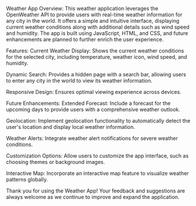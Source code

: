 Weather App
Overview:
This weather application leverages the OpenWeather API to provide users with real-time weather information for any city in the world. It offers a simple and intuitive interface, displaying current weather conditions along with additional details such as wind speed and humidity. The app is built using JavaScript, HTML, and CSS, and future enhancements are planned to further enrich the user experience.

Features:
Current Weather Display: Shows the current weather conditions for the selected city, including temperature, weather icon, wind speed, and humidity.

Dynamic Search: Provides a hidden page with a search bar, allowing users to enter any city in the world to view its weather information.

Responsive Design: Ensures optimal viewing experience across devices.


Future Enhancements:
Extended Forecast: Include a forecast for the upcoming days to provide users with a comprehensive weather outlook.

Geolocation: Implement geolocation functionality to automatically detect the user's location and display local weather information.

Weather Alerts: Integrate weather alert notifications for severe weather conditions.

Customization Options: Allow users to customize the app interface, such as choosing themes or background images.

Interactive Map: Incorporate an interactive map feature to visualize weather patterns globally.

Thank you for using the Weather App! Your feedback and suggestions are always welcome as we continue to improve and expand the application.
